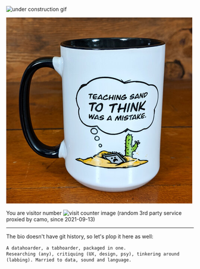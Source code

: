 ![under construction gif](https://web.archive.org/web/20091027035606im_/http://es.geocities.com/melgarbeatles6/barraconstruction.gif)

[![Teaching sand to think was a mistake. Mug.](pl/profile/mug-TeachingSand.jpg)](https://store.level1techs.com/products/mug-teaching-sand)

You are visitor number ![visit counter image](https://profile-counter.glitch.me/jtagcat/count.svg) (random 3rd party service proxied by camo, since 2021-09-13)

***

The bio doesn't have git history, so let's plop it here as well:
```
A datahoarder, a tabhoarder, packaged in one.
Researching (any), critiquing (UX, design, psy), tinkering around (labbing). Married to data, sound and language.
```
